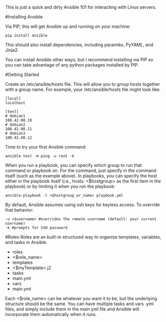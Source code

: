 This is just a quick and dirty Ansible 101 for interacting with Linux servers.

#Installing Ansible

Via PIP, this will get Ansible up and running on your machine:

```
pip install ansible
```

This should also install dependencies, including paramiko, PyYAML, and Jinja2.

You can install Ansible other ways, but I recommend installing via PIP so you can take advantage of any python packages installed by PIP.

#Getting Started

Create an /etc/ansible/hosts file. This will allow you to group hosts together with a group name. For example, your /etc/ansible/hosts file might look like:

```
[local]
localhost

[test]
# debian1
100.42.00.10
# debian2
100.42.00.11
# debian3
100.42.00.12
```

Time to try your first Ansible command:

```
ansible test -m ping -u root -k
```

When you run a playbook, you can specify which group to run that command or playbook on. For the command, just specify in the command itself (such as the example above). In playbooks, you can specify the host either in the playbook itself (i.e., hosts: <$hostgroup> as the first item in the playbook) or by limiting it when you run the playbook:

```
ansible-playbook -l <$hostgroup_or_name> playbook.yml
```

By default, Ansible assumes using ssh keys for keyless access. To override that behavior:

```
-u <$username> #overrides the remote username (default: your current username)
-k #prompts for SSH password
```

#Roles
Roles are an built-in structured way to organize templates, variables, and tasks in Ansible.

* roles
 * <$role_name>
  * templates
   * <$myTemplate>.j2
  * tasks
   * main.yml
  * vars
   * main.yml

Each <$role_name> can be whatever you want it to be, but the underlying structure should be the same. You can have multiple tasks and vars .yml files, and simply include them in the main.yml file and Ansible will incorporate them automatically when it runs.
